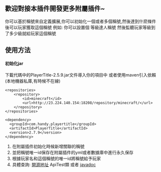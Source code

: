## 歡迎對接本插件開發更多附屬插件~
你可以基於稱號來自定義擴展,你可以初始化一個或者多個稱號,然後達到什麽條件後可以玩家獲取這個稱號
例如: 你可以設置個 等級達人稱號  然後監聽玩家等級到了多少級就給玩家這個稱號


## 使用方法

#### 初始化jar
下載代碼中的PlayerTitle-2.5.9.jar文件導入你的項目中
或者使用maven引入依賴(本地機器私庫,有時候不在線)

```
<repositories>
    <repository>
        <id>minecraft</id>
        <url>http://23.224.140.154:18208/repository/minecraft/</url>
    </repository>
</repositories>

<dependency>
  <groupId>com.handy.playertitle</groupId>
  <artifactId>PlayerTitle</artifactId>
  <version>2.7.9</version>
</dependency>
```

1. 在附屬插件初始化時候新增關聯的稱號
2. 並把稱號唯一id保存在附屬插件的yml或者數據庫中進行永久保存
3. 根據玩家名和這個稱號的唯一id將稱號給予玩家
4. 具體查詢: [開源地址](https://github.com/handy-git/PlayerTitleVersions "開源地址")  ApiTest類   或者 [javadoc](https://handy-git.github.io/PlayerTitleVersions/ "javadoc")
